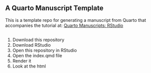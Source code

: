 ## A Quarto Manuscript Template

This is a template repo for generating a manuscript from Quarto that accompanies the tutorial at: [Quarto Manuscripts: RStudio](https://quarto.org/docs/manuscripts/authoring/rstudio.html)

##
1. Download this repository
2. Download RStudio
3. Open this repository in RStudio
4. Open the index.qmd file
5. Render it
6. Look at the html
